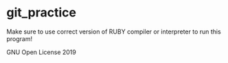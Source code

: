 # git_practice

Make sure to use correct version of RUBY compiler or interpreter to run this program!

GNU Open License 2019
